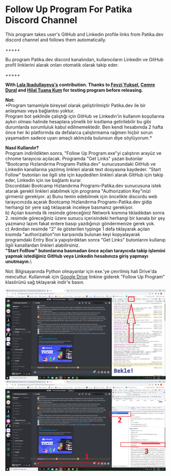 # Follow Up Program For Patika Discord Channel

This program takes user's GitHub and Linkedin profile links from Patika.dev discord channel and follows them automatically.

+++++

Bu program Patika.dev discord kanalından, kullanıcıların Linkedin ve GitHub profil linklerini alarak onları otomatik olarak takip eder.

+++++

**With [Lala Ibadullayeva's](https://github.com/Lala2398) contribution.
Thanks to [Fevzi Yuksel](https://github.com/FevziYuksel), [Cemre Dural](https://github.com/cemredural) and [Hilal Tuana Kum](https://github.com/hilallkum) for testing program before releasing.**

**Not:**\
*Program tamamiyle bireysel olarak geliştirilmiştir Patika.dev ile bir anlaşması veya bağlantısı yoktur.\
Program bot şeklinde çalıştığı için GitHub ve Linkedin'in kullanım koşullarına aykırı olması halinde hesaplara yönelik bir kısıtlama getirilebilir bu gibi durumlarda sorumluluk kabul edilmemektedir. Ben kendi hesabımda 2 hafta önce her iki platformda da defalarca çalıştırmama rağmen hiçbir sorun yaşamadım sadece uyarı amaçlı aklınızda bulunsun diye söylüyorum.\*

**Nasıl Kullanılır?**\
Program indirildikten sonra, "Follow Up Program.exe"yi çalıştırın arayüz ve chrome tarayıcısı açılacak. Programda "Get Links" yazan butonlar "Bootcamp Hızlandırma Programı Patika.dev" sunucusundaki GitHub ve Linkedin kanallarına yazılmış linkleri alarak text dosyasına kaydeder. "Start Follow" butonları ise ilgili site için kaydedilen linkleri alarak GitHub için takip eder, Linkedin için ise bağlantı kurar.\
Discorddaki Bootcamp Hızlandırma Programı-Patika.dev sunucusuna istek atarak gerekli linkleri alabilmek için programa "Authorization Key"inizi girmeniz gerekiyor. 
a) Bunu temin edebilmek için öncelikle discordu web tarayıcınızda açarak Bootcamp Hızlandırma Programı-Patika.dev gidip herhangi bir yere sağ tıklayarak inceleye basmanız gerekiyor.\
b) Açılan kısımda ilk resimde göreceğiniz Network kısmına tıkladıkdan sonra 2. resimde göreceğiniz üzere sunucu içerisindeki herhangi bir kanala bir şey yazmanız lazım fakat entere basıp yazdığınızı göndermenize gerek yok.\
c) Ardından resimde "2" ile gösterilen typinge 1 defa tıklayarak açılan kısımda "authorization"nın karşısında bulunan keyi kopyalayarak programdaki Entry Box'a yapıştırdıktan sonra "Get Links" butonlarını kullanıp ilgili kanallardan linkleri alabilirsiniz.\
**"Start Folllow" butonlarına basmadan önce açılan tarayıcıda takip işlemini yapmak istediğiniz GitHub veya Linkedin hesabınıza giriş yapmayı unutmayın.**\

Not: Bilgisayarında Python olmayanlar için exe.'ye çevrilmiş hali Drive'da mevcuttur. Kullanmak için [Google Drive](https://drive.google.com/drive/folders/1hZsF2VD5sz37u8QR87cdCVR2_K07du08?usp=sharing)  linkine giderek "Follow Up Program" klasörünü sağ tıklayarak indir'e basın.

![Image_1](image_one.png)
![Image_2](image_two.png)
